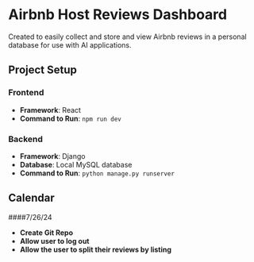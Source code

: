 # Airbnb Host Reviews Dashboard
Created to easily collect and store and view Airbnb reviews in a personal database for use with AI applications.

## Project Setup

### Frontend
- **Framework**: React
- **Command to Run**: `npm run dev`

### Backend
- **Framework**: Django
- **Database**: Local MySQL database
- **Command to Run**: `python manage.py runserver`

## Calendar

####7/26/24
- **Create Git Repo**
- **Allow user to log out**
- **Allow the user to split their reviews by listing**
